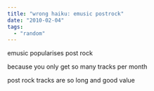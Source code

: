 ```yaml
---
title: "wrong haiku: emusic postrock"
date: "2010-02-04"
tags: 
  - "random"
---
```


emusic popularises post rock

because you only get so many tracks per month

post rock tracks are so long and good value
